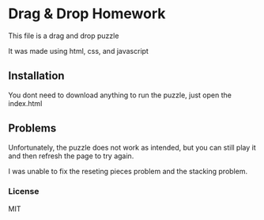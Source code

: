 # Drag & Drop Homework

This file is a drag and drop puzzle

It was made using html, css, and javascript

## Installation

You dont need to download anything to run the puzzle, just open the index.html

## Problems

Unfortunately, the puzzle does not work as intended, but you can still play it and then refresh the page to try again.

I was unable to fix the reseting pieces problem and the stacking problem.

### License

MIT